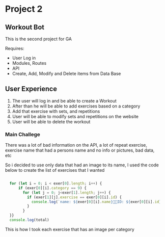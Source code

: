 # Project 2

## Workout Bot

This is the second project for GA

Requires:

* User Log in
* Modules, Routes
* API
* Create, Add, Modify and Delete items from Data Base

## User Experience

1. The user will log in and be able to create a Workout
2. After than he will be able to add exercises based on a category
3. Add that exercise with sets, and repetitions
4. User will be able to modify sets and repetitions on the website
5. User will be able to delete the workout

### Main Challege

There was a lot of bad information on the API, a lot of repeat exercise, exercise name that had a persons name and no info or pictures, bad data, etc

So i decided to use only data that had an image to its name, I used the code below to create the list of exercises that I wanted


``` javascript

  for (let i = 0; i < exer[0].length; i++) {
      if (exer[0][i].category == 9) {
        for (let j = 0; j<exer[1].length; j++) {
          if (exer[1][j].exercise == exer[0][i].id) {
            console.log(`name: ${exer[0][i].name}💃🏻ID: ${exer[0][i].id} 🙈Image:${exer[1][j].image}`);
          }
        }
  }}
  console.log(total)

```

This is how I took each exercise that has an image per category
